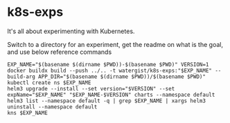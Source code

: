 # k8s-exps
It's all about experimenting with Kubernetes.

Switch to a directory for an experiment, get the readme on what is the goal, and use below reference commands

```shell
EXP_NAME="$(basename $(dirname $PWD))-$(basename $PWD)" VERSION=1
docker buildx build --push ../.. -t watergist/k8s-exps:"$EXP_NAME" --build-arg APP_DIR="$(basename $(dirname $PWD))/$(basename $PWD)"
kubectl create ns $EXP_NAME
helm3 upgrade --install --set version="$VERSION" --set expName="$EXP_NAME" "$EXP_NAME-$VERSION" charts --namespace default
helm3 list --namespace default -q | grep $EXP_NAME | xargs helm3 uninstall --namespace default
kns $EXP_NAME
```